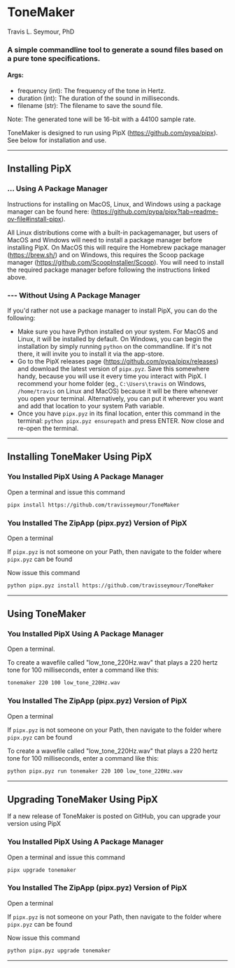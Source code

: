 # ToneMaker

Travis L. Seymour, PhD

### A simple commandline tool to generate a sound files based on a pure tone specifications.

#### Args:

- frequency (int): The frequency of the tone in Hertz.
- duration (int): The duration of the sound in milliseconds.
- filename (str): The filename to save the sound file.

Note: The generated tone will be 16-bit with a 44100 sample rate.

ToneMaker is designed to run using PipX (https://github.com/pypa/pipx). See below for installation and use.

---

## Installing PipX


### ... Using A Package Manager

Instructions for installing on MacOS, Linux, and Windows using a package manager can be found here: (https://github.com/pypa/pipx?tab=readme-ov-file#install-pipx). 

All Linux distributions come with a built-in packagemanager, but users of MacOS and Windows will need to install a package manager before installing PipX. On MacOS this will require the Homebrew package manager (https://brew.sh/) and on Windows, this requires the Scoop  package manager (https://github.com/ScoopInstaller/Scoop). You will need to install the required package manager before following the instructions linked above.

### --- Without Using A Package Manager

If you'd rather not use a package manager to install PipX, you can do the following:

- Make sure you have Python installed on your system. For MacOS and Linux, it will be installed by default. On Windows, you can begin the installation by simply running `python` on the commandline. If it's not there, it will invite you to install it via the app-store.
- Go to the PipX releases page (https://github.com/pypa/pipx/releases) and download the latest version of `pipx.pyz`. Save this somewhere handy, because you will use it every time you interact with PipX. I recommend your home folder (eg., `C:\Users\travis` on Windows, `/home/travis` on Linux and MacOS) because it will be there whenever you open your terminal. Alternatively, you can put it wherever you want and add that location to your system Path variable.
- Once you have `pipx.pyz` in its final location, enter this command in the terminal: `python pipx.pyz ensurepath` and press ENTER. Now close and re-open the terminal.

---

## Installing ToneMaker Using PipX

### You Installed PipX Using A Package Manager

Open a terminal and issue this command

```bash
pipx install https://github.com/travisseymour/ToneMaker
```

### You Installed The ZipApp (pipx.pyz) Version of PipX

Open a terminal
 
If `pipx.pyz` is not someone on your Path, then navigate to the folder where `pipx.pyz` can be found

Now issue this command

```bash
python pipx.pyz install https://github.com/travisseymour/ToneMaker
```

--- 

## Using ToneMaker

### You Installed PipX Using A Package Manager

Open a terminal. 

To create a wavefile called "low_tone_220Hz.wav" that plays a 220 hertz tone for 100 milliseconds, enter a command like this:


```bash
tonemaker 220 100 low_tone_220Hz.wav
```

### You Installed The ZipApp (pipx.pyz) Version of PipX

Open a terminal

If `pipx.pyz` is not someone on your Path, then navigate to the folder where `pipx.pyz` can be found

To create a wavefile called "low_tone_220Hz.wav" that plays a 220 hertz tone for 100 milliseconds, enter a command like this:

```bash
python pipx.pyz run tonemaker 220 100 low_tone_220Hz.wav
```

---

## Upgrading ToneMaker Using PipX

If a new release of ToneMaker is posted on GitHub, you can upgrade your version using PipX

### You Installed PipX Using A Package Manager

Open a terminal and issue this command

```bash
pipx upgrade tonemaker
```

### You Installed The ZipApp (pipx.pyz) Version of PipX

Open a terminal
 
If `pipx.pyz` is not someone on your Path, then navigate to the folder where `pipx.pyz` can be found

Now issue this command

```bash
python pipx.pyz upgrade tonemaker
```

---
